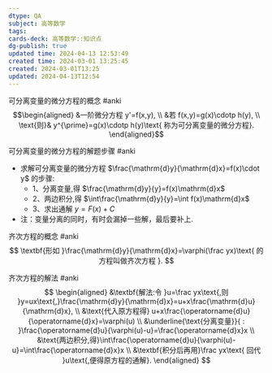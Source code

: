 ```yaml
---
dtype: QA
subject: 高等数学
tags: 
cards-deck: 高等数学::知识点
dg-publish: true
updated time: 2024-04-13 12:53:49
created time: 2024-03-01 13:25:45
created: 2024-03-01T13:25
updated: 2024-04-13T12:54
---
```


可分离变量的微分方程的概念 #anki 
$$\begin{aligned}
&一阶微分方程 y'=f(x,y), \\
&若  f(x,y)=g(x)\cdotp h(y), \\
\text{则}& y^{\prime}=g(x)\cdotp h(y)\text{ 称为可分离变量的微分方程}. 
\end{aligned}$$

可分离变量的微分方程的解题步骤 #anki 
- 求解可分离变量的微分方程 $\frac{\mathrm{d}y}{\mathrm{d}x}=f(x)\cdot y$ 的步骤:
	- 1、分离变量,得 $\frac{\mathrm{d}y}{y}=f(x)\mathrm{d}x$
	- 2、两边积分,得 $\int\frac{\mathrm{d}y}{y}=\int f(x)\mathrm{d}x$
	- 3、求出通解 $y=F(x)+C$
- 注：变量分离的同时，有时会漏掉一些解，最后要补上.

齐次方程的概念 #anki 
$$
\textbf{形如 }\frac{\mathrm{d}y}{\mathrm{d}x}=\varphi(\frac yx)\text{ 的方程叫做齐次方程 }.
$$

齐次方程的解法 #anki 
$$
\begin{aligned}
&\textbf{解法:令 }u=\frac yx\text{,则 }y=ux\text{,}\frac{\mathrm{d}y}{\mathrm{d}x}=u+x\frac{\mathrm{d}u}{\mathrm{d}x}, \\
&\text{代入原方程得} u+x\frac{\operatorname{d}u}{\operatorname{d}x}=\varphi(u) \\
&\underline{\text{分离变量}}{ : }\frac{\operatorname{d}u}{\varphi(u)-u}=\frac{\operatorname{d}x}x \\
&\text{两边积分,得}\int\frac{\operatorname{d}u}{\varphi(u)-u}=\int\frac{\operatorname{d}x}x \\
&\textbf{积分后再用}\frac yx\text{ 回代 }u\text{,便得原方程的通解}.
\end{aligned}
$$